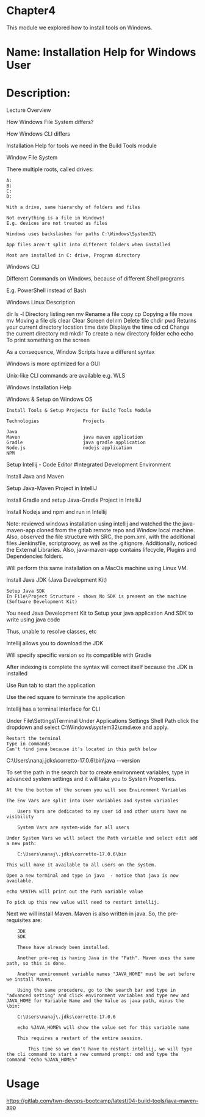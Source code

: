 # Chapter4
This module we explored how to install tools on Windows.

# Name: Installation Help for Windows User

# Description: 

Lecture Overview

How Windows File System differs?

How Windows CLI differs

Installation Help for tools we need in the Build Tools module

Window File System

There multiple roots, called drives:

    A:
    B:
    C:
    D:

    With a drive, same hierarchy of folders and files

    Not everything is a file in Windows!
    E.g. devices are not treated as files

    Windows uses backslashes for paths C:\Windows\System32\

    App files aren't split into different folders when installed

    Most are installed in C: drive, Program directory


Windows CLI

Different Commands on Windows, because of different Shell programs

E.g. PowerShell instead of Bash

Windows         Linux           Description

dir             ls -l           Directory listing
ren             mv              Rename a file
copy            cp              Copying a file
move            mv              Moving a file
cls             clear           Clear Screen
del             rm              Delete file
chdir           pwd             Returns your current directory location
time            date            Displays the time
cd              cd              Change the current directory
md              mkdir           To create a new directory folder
echo            echo            To print something on the screen


As a consequence, Window Scripts have a different syntax

Windows is more optimized for a GUI

Unix-like CLI commands are available e.g. WLS


Windows Installation Help

Windows & Setup on Windows OS

    Install Tools & Setup Projects for Build Tools Module

    Technologies                Projects

    Java                        
    Maven                       java maven application
    Gradle                      java gradle application
    Node.js                     nodejs application
    NPM


Setup Intellij - Code Editor    #Integrated Development Environment

Install Java and Maven

Setup Java-Maven Project in IntelliJ

Install Gradle and setup Java-Gradle Project in IntelliJ

Install Nodejs and npm and run in Intellij

Note: reviewed windows installation using intellij and watched the the java-maven-app cloned from the gitlab remote repo and Window local machine. Also, observed the file structure with SRC, the pom.xml, with the additional files Jenkinsfile, scriptgroovy, as well as the .gitignore. Additionally, noticed the External Libraries. Also, java-maven-app contains lifecycle, Plugins and Dependencies folders.

Will perform this same installation on a MacOs machine using Linux VM.

Install Java JDK (Java Development Kit)

    Setup Java SDK
    In File\Project Structure - shows No SDK is present on the machine
    (Software Development Kit)

You need Java Development Kit to Setup your java application
And SDK to write using java code

Thus, unable to resolve classes, etc

Intellij allows you to download the JDK

Will specify specific version so its compatible with Gradle

After indexing is complete the syntax will correct itself because the JDK is installed

Use Run tab to start the application

Use the red square to terminate the application

Intellij has a terminal interface for CLI

Under File\Settings\Terminal Under Applications Settings Shell Path click the dropdown and select C:\Windows\system32\cmd.exe and apply. 

    Restart the terminal
    Type in commands
    Can't find java because it's located in this path below

C:\Users\nanaj\.jdks\corretto-17.0.6\bin\java --version  

To set the path in the search bar to create environment variables, type in advanced system settings and it will take you to System Properties.

    At the the bottom of the screen you will see Environment Variables

    The Env Vars are split into User variables and system variables

        Users Vars are dedicated to my user id and other users have no visibility

        System Vars are system-wide for all users

    Under System Vars we will select the Path variable and select edit add a new path:

        C:\Users\nanaj\.jdks\corretto-17.0.6\bin

    This will make it available to all users on the system.

    Open a new terminal and type in java  - notice that java is now available.

    echo %PATH% will print out the Path variable value

    To pick up this new value will need to restart intellij.

Next we will install Maven.  Maven is also written in java. So, the pre-requisites are:

        JDK
        SDK

        These have already been installed.

        Another pre-req is having Java in the "Path". Maven uses the same path, so this is done.

        Another environment variable names "JAVA_HOME" must be set before we install Maven.

        Using the same procedure, go to the search bar and type in "advanced setting" and click environment variables and type new and JAVA_HOME for Variable Name and the Value as java path, minus the \bin:

        C:\Users\nanaj\.jdks\corretto-17.0.6

        echo %JAVA_HOME% will show the value set for this variable name

        This requires a restart of the entire session.

            This time so we don't have to restart intellij, we will type the cli command to start a new command prompt: cmd and type the command "echo %JAVA_HOME%"

    

# Usage

https://gitlab.com/twn-devops-bootcamp/latest/04-build-tools/java-maven-app
